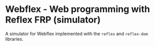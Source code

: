 # Webflex - Web programming with Reflex FRP (simulator)

A simulator for Webflex implemented with the `reflex` and `reflex-dom` libraries.
